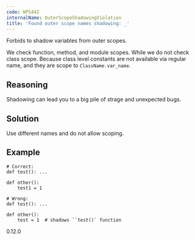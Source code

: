 ```yaml
---
code: WPS442
internalName: OuterScopeShadowingViolation
title: 'Found outer scope names shadowing: _'
---
```


Forbids to shadow variables from outer scopes.

We check function, method, and module scopes. While we do not check
class scope. Because class level constants are not available via regular
name, and they are scope to `ClassName.var_name`.

## Reasoning
Shadowing can lead you to a big pile of strage and unexpected bugs.

## Solution
Use different names and do not allow scoping.

## Example

    # Correct:
    def test(): ...
    
    def other():
        test1 = 1
    
    # Wrong:
    def test(): ...
    
    def other():
        test = 1  # shadows ``test()` function

<div class="versionadded">

0.12.0

</div>